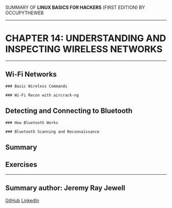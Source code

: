 SUMMARY OF 
**LINUX BASICS FOR HACKERS** 
(FIRST EDITION) BY OCCUPYTHEWEB

---

# CHAPTER 14: UNDERSTANDING AND INSPECTING WIRELESS NETWORKS

---

## Wi-Fi Networks

	### Basic Wireless Commands

	### Wi-Fi Recon with aircrack-ng

## Detecting and Connecting to Bluetooth

	### How Bluetooth Works

	### Bluetooth Scanning and Reconnaissance

## Summary

## Exercises

---

## Summary author: **Jeremy Ray Jewell**
[GitHub](https://github.com/jeremyrayjewell)
[LinkedIn](https://www.linkedin.com/in/jeremyrayjewell)
